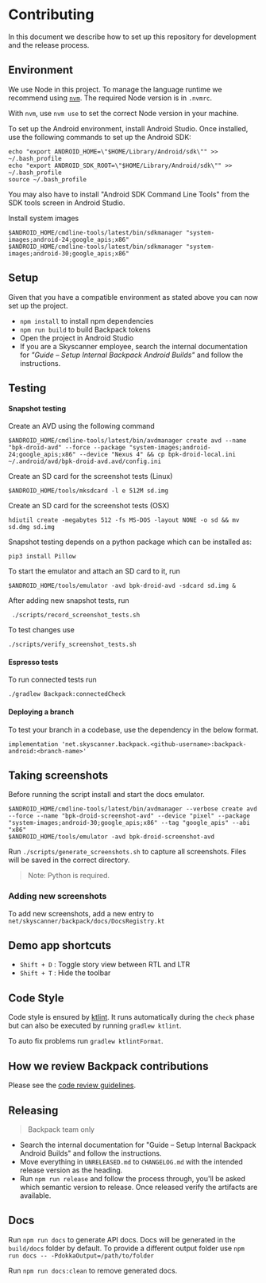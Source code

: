 # Contributing

In this document we describe how to set up this repository for development and the release process.

## Environment

We use Node in this project. To manage the language runtime we recommend using [`nvm`][1]. The required Node version is in `.nvmrc`.

With `nvm`, use `nvm use` to set the correct Node version in your machine.

To set up the Android environment, install Android Studio. Once installed, use the following commands to set up the Android SDK:

```
echo "export ANDROID_HOME=\"$HOME/Library/Android/sdk\"" >> ~/.bash_profile
echo "export ANDROID_SDK_ROOT=\"$HOME/Library/Android/sdk\"" >> ~/.bash_profile
source ~/.bash_profile
```

You may also have to install "Android SDK Command Line Tools" from the SDK tools screen in Android Studio.

Install system images
```
$ANDROID_HOME/cmdline-tools/latest/bin/sdkmanager "system-images;android-24;google_apis;x86"
$ANDROID_HOME/cmdline-tools/latest/bin/sdkmanager "system-images;android-30;google_apis;x86"
```

## Setup

Given that you have a compatible environment as stated above you can now set up the project.

+ `npm install` to install npm dependencies
+ `npm run build` to build Backpack tokens
+  Open the project in Android Studio
+ If you are a Skyscanner employee, search the internal documentation for _"Guide – Setup Internal Backpack Android Builds"_ and follow the instructions.


## Testing

#### Snapshot testing
Create an AVD using the following command

```
$ANDROID_HOME/cmdline-tools/latest/bin/avdmanager create avd --name "bpk-droid-avd" --force --package "system-images;android-24;google_apis;x86" --device "Nexus 4" && cp bpk-droid-local.ini ~/.android/avd/bpk-droid-avd.avd/config.ini
```

Create an SD card for the screenshot tests (Linux)

```
$ANDROID_HOME/tools/mksdcard -l e 512M sd.img
```

Create an SD card for the screenshot tests (OSX)

```
hdiutil create -megabytes 512 -fs MS-DOS -layout NONE -o sd && mv sd.dmg sd.img
```

Snapshot testing depends on a python package which can be installed as:

```
pip3 install Pillow
```

To start the emulator and attach an SD card to it, run

```
$ANDROID_HOME/tools/emulator -avd bpk-droid-avd -sdcard sd.img &
```

After adding new snapshot tests, run

```
 ./scripts/record_screenshot_tests.sh
```

To test changes use

```
./scripts/verify_screenshot_tests.sh
```

#### Espresso tests
To run connected tests run

```
./gradlew Backpack:connectedCheck
```

#### Deploying a branch
To test your branch in a codebase, use the dependency in the below format.

```
implementation 'net.skyscanner.backpack.<github-username>:backpack-android:<branch-name>'
```

## Taking screenshots

Before running the script install and start the docs emulator.

```
$ANDROID_HOME/cmdline-tools/latest/bin/avdmanager --verbose create avd --force --name "bpk-droid-screenshot-avd" --device "pixel" --package "system-images;android-30;google_apis;x86" --tag "google_apis" --abi "x86"
$ANDROID_HOME/tools/emulator -avd bpk-droid-screenshot-avd
```

Run `./scripts/generate_screenshots.sh` to capture all screenshots. Files will be saved in the correct directory.

> Note: Python is required.

### Adding new screenshots

To add new screenshots, add a new entry to `net/skyscanner/backpack/docs/DocsRegistry.kt`

## Demo app shortcuts

- `Shift + D` : Toggle story view between RTL and LTR
- `Shift + T` : Hide the toolbar

## Code Style
Code style is ensured by [ktlint](https://github.com/shyiko/ktlint). It runs automatically during the `check` phase but can also be executed by running `gradlew ktlint`.

To auto fix problems run `gradlew ktlintFormat`.

## How we review Backpack contributions

Please see the [code review guidelines](https://github.com/Skyscanner/backpack/blob/main/CODE_REVIEW_GUIDELINES.md).

## Releasing

> Backpack team only

 - Search the internal documentation for "Guide – Setup Internal Backpack Android Builds" and follow the instructions.
 - Move everything in `UNRELEASED.md` to `CHANGELOG.md` with the intended release version as the heading.
 - Run `npm run release` and follow the process through, you'll be asked which semantic version to release. Once released verify the artifacts are available.

## Docs

Run `npm run docs` to generate API docs. Docs will be generated in the `build/docs` folder by default. To provide a different output folder use `npm run docs -- -PdokkaOutput=/path/to/folder`

Run `npm run docs:clean` to remove generated docs.



[1]: https://github.com/creationix/nvm
